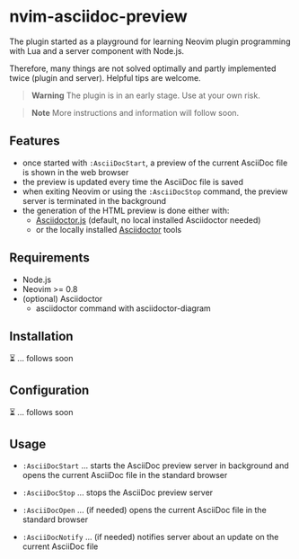 # nvim-asciidoc-preview

The plugin started as a playground for learning Neovim plugin programming with Lua and a server component with Node.js.

Therefore, many things are not solved optimally and partly implemented twice (plugin and server). Helpful tips are welcome.

> **Warning**
> The plugin is in an early stage. Use at your own risk.

> **Note** More instructions and information will follow soon.

## Features

- once started with `:AsciiDocStart`, a preview of the current AsciiDoc file is shown in the web browser
- the preview is updated every time the AsciiDoc file is saved
- when exiting Neovim or using the `:AsciiDocStop` command, the preview server is terminated in the background
- the generation of the HTML preview is done either with:
  - [Asciidoctor.js](https://docs.asciidoctor.org/asciidoctor.js/latest/) (default, no local installed Asciidoctor needed)
  - or the locally installed [Asciidoctor](https://docs.asciidoctor.org/asciidoctor/latest/) tools

## Requirements

- Node.js
- Neovim >= 0.8
- (optional) Asciidoctor
  - asciidoctor command with asciidoctor-diagram

## Installation

⏳ ... follows soon

## Configuration

⏳ ... follows soon

## Usage

- `:AsciiDocStart` ... starts the AsciiDoc preview server in background and opens the current AsciiDoc file in the standard browser
- `:AsciiDocStop` ... stops the AsciiDoc preview server

- `:AsciiDocOpen` ... (if needed) opens the current AsciiDoc file in the standard browser
- `:AsciiDocNotify` ... (if needed) notifies server about an update on the current AsciiDoc file
